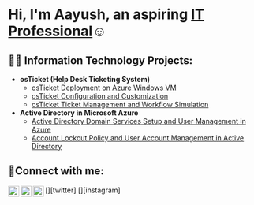 <h1>Hi, I'm Aayush, an aspiring <a href="https://www.linkedin.com/in/aayush-ghimire-27a741232/">IT Professional</a>☺</h1>

<h2>👨‍💻 Information Technology Projects:</h2>

- <b>osTicket (Help Desk Ticketing System)</b>
  - [osTicket Deployment on Azure Windows VM](https://github.com/aghimire2025/osticket-prereqs)
  - [osTicket Configuration and Customization](https://github.com/aghimire2025/post-install-config)
  - [osTicket Ticket Management and Workflow Simulation](https://github.com/aghimire2025/ticket-lifecycle)
- <b>Active Directory in Microsoft Azure</b>
  - [Active Directory Domain Services Setup and User Management in Azure](https://github.com/aghimire2025/configure-ad)
  - [Account Lockout Policy and User Account Management in Active Directory](https://github.com/aghimire2025/azure-network-protocols)

<h2>🤳Connect with me:</h2>

[<img align="left" alt="Josh | Twitter" width="22px" src="https://cdn.jsdelivr.net/npm/simple-icons@v3/icons/twitter.svg" />][twitter]
[<img align="left" alt="Josh | LinkedIn" width="22px" src="https://cdn.jsdelivr.net/npm/simple-icons@v3/icons/linkedin.svg" />][linkedin]
[<img align="left" alt="Josh | Instagram" width="22px" src="https://cdn.jsdelivr.net/npm/simple-icons@v3/icons/instagram.svg" />][instagram]


[linkedin]: https://linkedin.com/in/Josh
